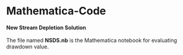 # Mathematica-Code
**New Stream Depletion Solution**<br><br>
The file named **NSDS.nb** is the Mathematica notebook for evaluating drawdown value.


